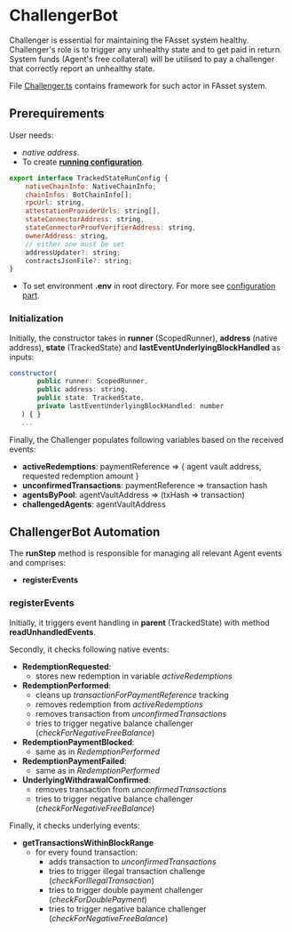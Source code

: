 # ChallengerBot

Challenger is essential for maintaining the FAsset system healthy. Challenger's role is to trigger any unhealthy state and to get paid in return. System funds (Agent's free collateral) will be utilised to pay a challenger that correctly report an unhealthy state.

File [Challenger.ts](../../src/actors/Challenger.ts) contains framework for such actor in FAsset system.


## Prerequirements
User needs:
- *native address*.
- To create [**running configuration**](../../src/config/BotConfig.ts).
```javascript
export interface TrackedStateRunConfig {
    nativeChainInfo: NativeChainInfo;
    chainInfos: BotChainInfo[];
    rpcUrl: string,
    attestationProviderUrls: string[],
    stateConnectorAddress: string,
    stateConnectorProofVerifierAddress: string,
    ownerAddress: string,
    // either one must be set
    addressUpdater?: string;
    contractsJsonFile?: string;
}
```
- To set environment **.env** in root directory.
For more see [configuration part](../config.md).

### Initialization
Initially, the constructor takes in **runner** (ScopedRunner), **address** (native address), **state** (TrackedState) and **lastEventUnderlyingBlockHandled** as inputs:
```javascript
constructor(
       public runner: ScopedRunner,
       public address: string,
       public state: TrackedState,
       private lastEventUnderlyingBlockHandled: number
   ) { }
   ...
```
Finally, the Challenger populates following variables based on the received events:
- **activeRedemptions**: paymentReference => { agent vault address, requested redemption amount }
- **unconfirmedTransactions**: paymentReference => transaction hash
- **agentsByPool**: agentVaultAddress => (txHash => transaction)
- **challengedAgents**: agentVaultAddress


## ChallengerBot Automation
The **runStep** method is responsible for managing all relevant Agent events and comprises:
- **registerEvents**

### registerEvents
Initially, it triggers event handling in **parent** (TrackedState) with method **readUnhandledEvents**.

Secondly, it checks following native events:
- **RedemptionRequested**:
    - stores new redemption in variable *activeRedemptions*
- **RedemptionPerformed**:
    - cleans up *transactionForPaymentReference* tracking
    - removes redemption from *activeRedemptions*
    - removes transaction from *unconfirmedTransactions*
    - tries to trigger negative balance challenger (*checkForNegativeFreeBalance*)
- **RedemptionPaymentBlocked**:
    - same as in *RedemptionPerformed*
- **RedemptionPaymentFailed**:
    - same as in *RedemptionPerformed*
- **UnderlyingWithdrawalConfirmed**:
    - removes transaction from *unconfirmedTransactions*
    - tries to trigger negative balance challenger (*checkForNegativeFreeBalance*)

Finally, it checks underlying events:
- **getTransactionsWithinBlockRange**
    - for every found transaction:
        - adds transaction to *unconfirmedTransactions*
        - tries to trigger illegal transaction challenge (*checkForIllegalTransaction*)
        - tries to trigger double payment challenger (*checkForDoublePayment*)
        - tries to trigger negative balance challenger (*checkForNegativeFreeBalance*)


